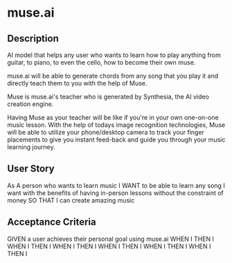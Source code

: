 # muse.ai

## Description
AI model that helps any user who wants to learn how to play anything from guitar, to piano, to even the cello, how to become their own muse.

muse.ai will be able to generate chords from any song that you play it and directly teach them to you with the help of Muse. 

Muse is muse.ai's teacher who is generated by Synthesia, the AI video creation engine.

Having Muse as your teacher will be like if you're in your own one-on-one music lesson. With the help of todays image recognition technologies, Muse will be able to utilize your phone/desktop camera to track your finger placements to give you instant feed-back and guide you through your music learning journey.

## User Story
As A person who wants to learn music
I WANT to be able to learn any song I want with the benefits of having in-person lessons without the constraint of money
SO THAT I can create amazing music

## Acceptance Criteria
GIVEN a user achieves their personal goal using muse.ai
WHEN I
THEN I
WHEN I
THEN I
WHEN I
THEN I
WHEN I
THEN I
WHEN I
THEN I
WHEN I
THEN I